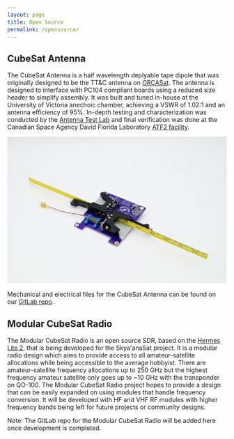 ```yaml
---
layout: page
title: Open Source
permalink: /opensource/
---
```


## CubeSat Antenna

The CubeSat Antenna is a half wavelength deplyable tape dipole that was originally designed to be the TT&C antenna on [ORCASat](https://orcasat.ca). The antenna is designed to interface with PC104 compliant boards using a reduced size header to simplify assembly. It was built and tuned in-house at the University of Victoria anechoic chamber, achieving a VSWR of 1.02:1 and an antenna efficiency of 95%. In-depth testing and characterization was conducted by the [Antenna Test Lab](https://antennatestlab.com/) and final verification was done at the Canadian Space Agency David Florida Laboratory [ATF2 facility](https://www.asc-csa.gc.ca/eng/laboratories-and-warehouse/david-florida/facilities/radio-frequency-qualification.asp).

![ORCASat Antenna Picutre](/assets/img/ORCASat-ant.jpg)

Mechanical and electrical files for the CubeSat Antenna can be found on our [GitLab repo](https://gitlab.orcasat.ca/orcasat-group/orcasat-antenna).

## Modular CubeSat Radio

The Modular CubeSat Radio is an open source SDR, based on the [Hermes Lite 2](http://www.hermeslite.com/), that is being developed for the Skya'anaSat project. It is a modular radio design which aims to provide access to all amateur-satellite allocations while being accessible to the average hobbyist. There are amateur-satellite frequency allocations up to 250 GHz but the highest frequency amateur satellite only goes up to ~10 GHz with the transponder on QO-100. The Modular CubeSat Radio project hopes to provide a design that can be easily expanded on using modules that handle frequency conversion. It will be developed with HF and VHF RF modules with higher frequency bands being left for future projects or community designs.

Note: The GitLab repo for the Modular CubeSat Radio will be added here once development is completed.
